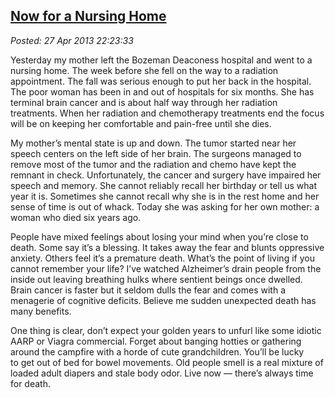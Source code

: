 
[Now for
a Nursing Home](http://bakerjd99.wordpress.com/2013/04/27/now-for-a-nursing-home/)
-------------------------------------------------------------------------------------------

*Posted: 27 Apr 2013 22:23:33*

Yesterday my mother left the Bozeman Deaconess hospital and went to a
nursing home. The week before she fell on the way to a radiation
appointment. The fall was serious enough to put her back in the
hospital. The poor woman has been in and out of hospitals for six
months. She has terminal brain cancer and is about half way through her
radiation treatments. When her radiation and chemotherapy treatments end
the focus will be on keeping her comfortable and pain-free until she
dies.

My mother’s mental state is up and down. The tumor started near her
speech centers on the left side of her brain. The surgeons managed to
remove most of the tumor and the radiation and chemo have kept the
remnant in check. Unfortunately, the cancer and surgery have impaired
her speech and memory. She cannot reliably recall her birthday or tell
us what year it is. Sometimes she cannot recall why she is in the rest
home and her sense of time is out of whack. Today she was asking for her
own mother: a woman who died six years ago.

People have mixed feelings about losing your mind when you’re close to
death. Some say it’s a blessing. It takes away the fear and blunts
oppressive anxiety. Others feel it’s a premature death. What’s the point
of living if you cannot remember your life? I’ve watched Alzheimer’s
drain people from the inside out leaving breathing hulks where sentient
beings once dwelled. Brain cancer is faster but it seldom dulls the fear
and comes with a menagerie of cognitive deficits. Believe me sudden
unexpected death has many benefits.

One thing is clear, don’t expect your golden years to unfurl like some
idiotic AARP or Viagra commercial. Forget about banging hotties or
gathering around the campfire with a horde of cute grandchildren. You’ll
be lucky to get out of bed for bowel movements. Old people smell is a
real mixture of loaded adult diapers and stale body odor. Live now —
there’s always time for death.
